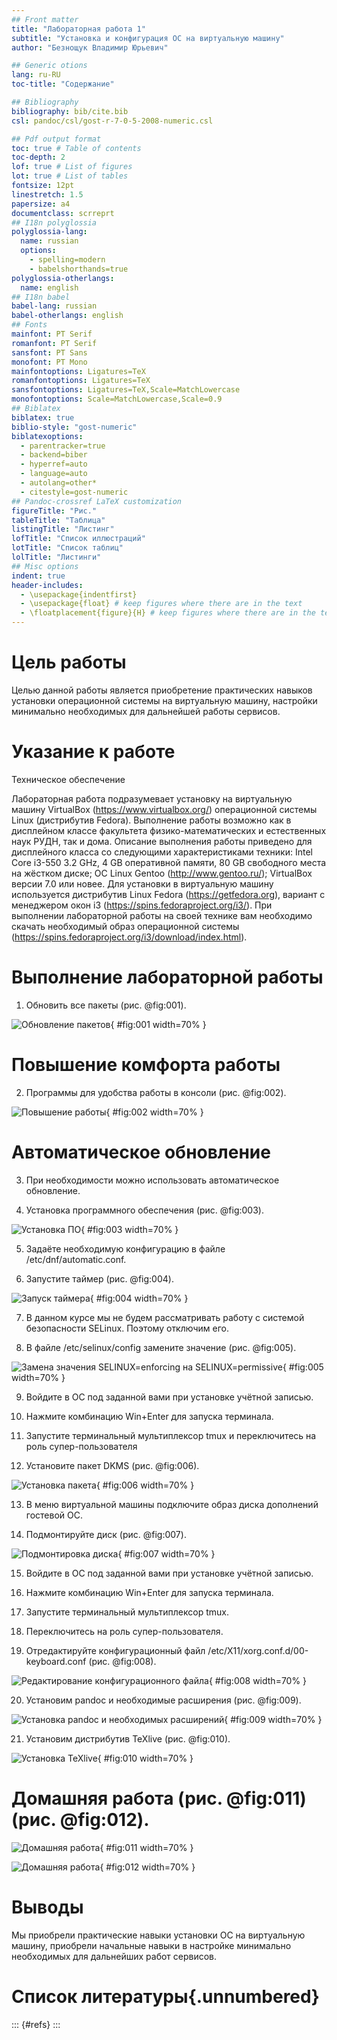 ```yaml
---
## Front matter
title: "Лабораторная работа 1"
subtitle: "Установка и конфигурация ОС на виртуальную машину"
author: "Безнощук Владимир Юрьевич"

## Generic otions
lang: ru-RU
toc-title: "Содержание"

## Bibliography
bibliography: bib/cite.bib
csl: pandoc/csl/gost-r-7-0-5-2008-numeric.csl

## Pdf output format
toc: true # Table of contents
toc-depth: 2
lof: true # List of figures
lot: true # List of tables
fontsize: 12pt
linestretch: 1.5
papersize: a4
documentclass: scrreprt
## I18n polyglossia
polyglossia-lang:
  name: russian
  options:
	- spelling=modern
	- babelshorthands=true
polyglossia-otherlangs:
  name: english
## I18n babel
babel-lang: russian
babel-otherlangs: english
## Fonts
mainfont: PT Serif
romanfont: PT Serif
sansfont: PT Sans
monofont: PT Mono
mainfontoptions: Ligatures=TeX
romanfontoptions: Ligatures=TeX
sansfontoptions: Ligatures=TeX,Scale=MatchLowercase
monofontoptions: Scale=MatchLowercase,Scale=0.9
## Biblatex
biblatex: true
biblio-style: "gost-numeric"
biblatexoptions:
  - parentracker=true
  - backend=biber
  - hyperref=auto
  - language=auto
  - autolang=other*
  - citestyle=gost-numeric
## Pandoc-crossref LaTeX customization
figureTitle: "Рис."
tableTitle: "Таблица"
listingTitle: "Листинг"
lofTitle: "Список иллюстраций"
lotTitle: "Список таблиц"
lolTitle: "Листинги"
## Misc options
indent: true
header-includes:
  - \usepackage{indentfirst}
  - \usepackage{float} # keep figures where there are in the text
  - \floatplacement{figure}{H} # keep figures where there are in the text
---
```


# Цель работы

Целью данной работы является приобретение практических навыков установки операционной системы на виртуальную машину, настройки минимально необходимых для дальнейшей работы сервисов.

# Указание к работе

Техническое обеспечение

Лабораторная работа подразумевает установку на виртуальную машину VirtualBox (https://www.virtualbox.org/) операционной системы Linux (дистрибутив Fedora).
Выполнение работы возможно как в дисплейном классе факультета физико-математических и естественных наук РУДН, так и дома. Описание выполнения работы приведено для дисплейного класса со следующими характеристиками техники:
Intel Core i3-550 3.2 GHz, 4 GB оперативной памяти, 80 GB свободного места на жёстком диске;
ОС Linux Gentoo (http://www.gentoo.ru/);
VirtualBox версии 7.0 или новее.
Для установки в виртуальную машину используется дистрибутив Linux Fedora (https://getfedora.org), вариант с менеджером окон i3 (https://spins.fedoraproject.org/i3/).
При выполнении лабораторной работы на своей технике вам необходимо скачать необходимый образ операционной системы (https://spins.fedoraproject.org/i3/download/index.html).


# Выполнение лабораторной работы

1. Обновить все пакеты (рис. @fig:001).

![Обновление пакетов](image/1.png){ #fig:001 width=70% }

# Повышение комфорта работы

2. Программы для удобства работы в консоли (рис. @fig:002).

![Повышение работы](image/2.png){ #fig:002 width=70% }

# Автоматическое обновление 

3. При необходимости можно использовать автоматическое обновление.

4. Установка программного обеспечения (рис. @fig:003).

![Установка ПО](image/4.png){ #fig:003 width=70% }

5. Задаёте необходимую конфигурацию в файле /etc/dnf/automatic.conf.

6. Запустите таймер (рис. @fig:004).

![Запуск таймера](image/6.png){ #fig:004 width=70% }

7. В данном курсе мы не будем рассматривать работу с системой безопасности SELinux.
Поэтому отключим его.

8. В файле /etc/selinux/config замените значение (рис. @fig:005).

![Замена значения SELINUX=enforcing на SELINUX=permissive](image/8.png){ #fig:005 width=70% }

9. Войдите в ОС под заданной вами при установке учётной записью.

10. Нажмите комбинацию Win+Enter для запуска терминала.

11. Запустите терминальный мультиплексор tmux и переключитесь на роль супер-пользователя

12. Установите пакет DKMS (рис. @fig:006).

![Установка пакета](image/12.png){ #fig:006 width=70% }

13. В меню виртуальной машины подключите образ диска дополнений гостевой ОС.

14. Подмонтируйте диск (рис. @fig:007).

![Подмонтировка диска](image/14.png){ #fig:007 width=70% }

15. Войдите в ОС под заданной вами при установке учётной записью.

16. Нажмите комбинацию Win+Enter для запуска терминала.

17. Запустите терминальный мультиплексор tmux.

18. Переключитесь на роль супер-пользователя.

19. Отредактируйте конфигурационный файл /etc/X11/xorg.conf.d/00-keyboard.conf (рис. @fig:008).

![Редактирование конфигурационного файла](image/19.png){ #fig:008 width=70% }

20. Установим pandoc и необходимые расширения (рис. @fig:009).

![Установка pandoc и необходимых расширений](image/20.png){ #fig:009 width=70% }

21. Установим дистрибутив TeXlive (рис. @fig:010).

![Установка TeXlive](image/21.png){ #fig:010 width=70% }

# Домашняя работа (рис. @fig:011) (рис. @fig:012).

![Домашняя работа](image/дз.png){ #fig:011 width=70% }

![Домашняя работа](image/дз1.png){ #fig:012 width=70% }

# Выводы

Мы приобрели практические навыки установки ОС на виртуальную машину, приобрели начальные навыки в настройке минимально необходимых для дальнейших работ сервисов.

# Список литературы{.unnumbered}

::: {#refs}
:::
